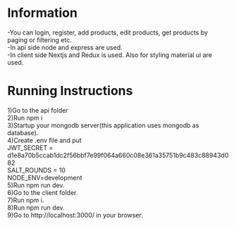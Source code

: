 # Information

-You can login, register, add products, edit products, get products by paging or filtering etc. <br/>
-In api side node and express are used. <br/>
-In client side Nextjs and Redux is used. Also for styling material ui are used.<br/>


# Running Instructions

1)Go to the api folder <br/>
2)Run npm i <br/>
3)Startup your mongodb server(this application uses mongodb as database). <br/>
4)Create .env file and put <br/>
  JWT_SECRET = d1e8a70b5ccab1dc2f56bbf7e99f064a660c08e361a35751b9c483c88943d082 <br/>
  SALT_ROUNDS = 10 <br/>
  NODE_ENV=development <br/>
5)Run npm run dev. <br/>
6)Go to the client folder. <br/>
7)Run npm i. <br/>
8)Run npm run dev. <br/>
9)Go to http://localhost:3000/ in your browser. <br/>
